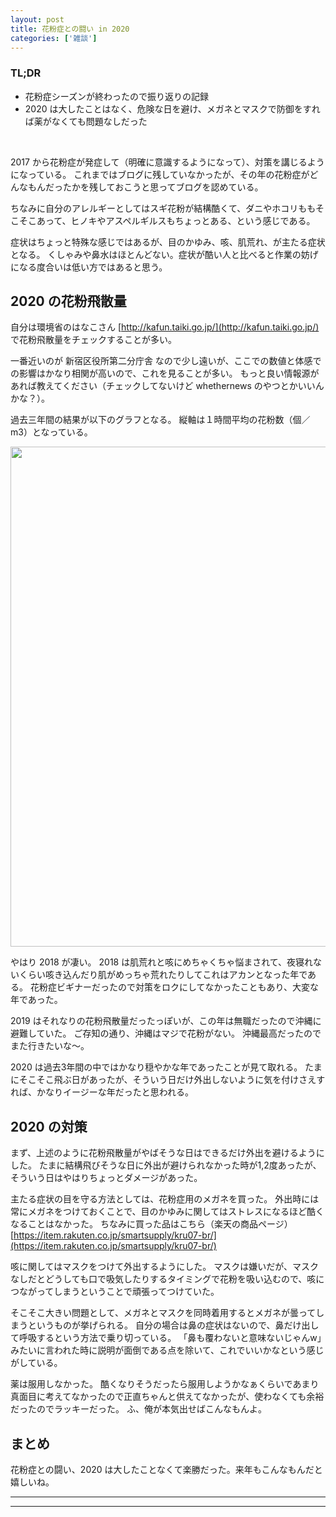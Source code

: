 ```yaml
---
layout: post
title: 花粉症との闘い in 2020
categories: ['雑談']
---
```



### TL;DR
- 花粉症シーズンが終わったので振り返りの記録
- 2020 は大したことはなく、危険な日を避け、メガネとマスクで防御をすれば薬がなくても問題なしだった
<br>

<script type="text/javascript" src="https://cdn.mathjax.org/mathjax/latest/MathJax.js?config=TeX-AMS-MML_HTMLorMML"></script>

2017 から花粉症が発症して（明確に意識するようになって）、対策を講じるようになっている。
これまではブログに残していなかったが、その年の花粉症がどんなもんだったかを残しておこうと思ってブログを認めている。

ちなみに自分のアレルギーとしてはスギ花粉が結構酷くて、ダニやホコリももそこそこあって、ヒノキやアスペルギルスもちょっとある、という感じである。

症状はちょっと特殊な感じではあるが、目のかゆみ、咳、肌荒れ、が主たる症状となる。
くしゃみや鼻水はほとんどない。症状が酷い人と比べると作業の妨げになる度合いは低い方ではあると思う。


## 2020 の花粉飛散量
自分は環境省のはなこさん [http://kafun.taiki.go.jp/](http://kafun.taiki.go.jp/) で花粉飛散量をチェックすることが多い。

一番近いのが 新宿区役所第二分庁舎 なので少し遠いが、ここでの数値と体感での影響はかなり相関が高いので、これを見ることが多い。
もっと良い情報源があれば教えてください（チェックしてないけど whethernews のやつとかいいんかな？）。

過去三年間の結果が以下のグラフとなる。
縦軸は１時間平均の花粉数（個／m3）となっている。

<div align="center">
<img src="https://i.imgur.com/r0vVK0N.png" width="800">
</div>

やはり 2018 が凄い。
2018 は肌荒れと咳にめちゃくちゃ悩まされて、夜寝れないくらい咳き込んだり肌がめっちゃ荒れたりしてこれはアカンとなった年である。
花粉症ビギナーだったので対策をロクにしてなかったこともあり、大変な年であった。

2019 はそれなりの花粉飛散量だったっぽいが、この年は無職だったので沖縄に避難していた。
ご存知の通り、沖縄はマジで花粉がない。
沖縄最高だったのでまた行きたいな〜。

2020 は過去3年間の中ではかなり穏やかな年であったことが見て取れる。
たまにそこそこ飛ぶ日があったが、そういう日だけ外出しないように気を付けさえすれば、かなりイージーな年だったと思われる。


## 2020 の対策
まず、上述のように花粉飛散量がやばそうな日はできるだけ外出を避けるようにした。
たまに結構飛びそうな日に外出が避けられなかった時が1,2度あったが、そういう日はやはりちょっとダメージがあった。

主たる症状の目を守る方法としては、花粉症用のメガネを買った。
外出時には常にメガネをつけておくことで、目のかゆみに関してはストレスになるほど酷くなることはなかった。
ちなみに買った品はこちら（楽天の商品ページ） [https://item.rakuten.co.jp/smartsupply/kru07-br/](https://item.rakuten.co.jp/smartsupply/kru07-br/)

咳に関してはマスクをつけて外出するようにした。
マスクは嫌いだが、マスクなしだとどうしても口で吸気したりするタイミングで花粉を吸い込むので、咳につながってしまうということで頑張ってつけていた。

そこそこ大きい問題として、メガネとマスクを同時着用するとメガネが曇ってしまうというものが挙げられる。
自分の場合は鼻の症状はないので、鼻だけ出して呼吸するという方法で乗り切っている。
「鼻も覆わないと意味ないじゃんw」みたいに言われた時に説明が面倒である点を除いて、これでいいかなという感じがしている。

薬は服用しなかった。
酷くなりそうだったら服用しようかなぁくらいであまり真面目に考えてなかったので正直ちゃんと供えてなかったが、使わなくても余裕だったのでラッキーだった。
ふ、俺が本気出せばこんなもんよ。


## まとめ
花粉症との闘い、2020 は大したことなくて楽勝だった。来年もこんなもんだと嬉しいね。

---
---
<br>

